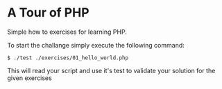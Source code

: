 A Tour of PHP
=============

Simple how to exercises for learning PHP.

To start the challange simply execute the following command:

    $ ./test ./exercises/01_hello_world.php

This will read your script and use it's test to validate your solution for the given exercises
